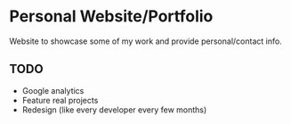 # Personal Website/Portfolio

Website to showcase some of my work and provide personal/contact info.

## TODO
* Google analytics
* Feature real projects
* Redesign (like every developer every few months)
